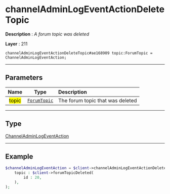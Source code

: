 # channelAdminLogEventActionDeleteTopic

**Description** : *A forum topic was deleted*

**Layer** : 211

```tl
channelAdminLogEventActionDeleteTopic#ae168909 topic:ForumTopic = ChannelAdminLogEventAction;
```

---

## Parameters

| Name | Type | Description |
| :---: | :---: | :--- |
| <mark>topic</mark> | [`ForumTopic`](type/ForumTopic) | The forum topic that was deleted |

---

## Type

[ChannelAdminLogEventAction](type/ChannelAdminLogEventAction)

---

## Example

```php
$channelAdminLogEventAction = $client->channelAdminLogEventActionDeleteTopic(
	topic : $client->forumTopicDeleted(
		id : 20,
	),
);
```